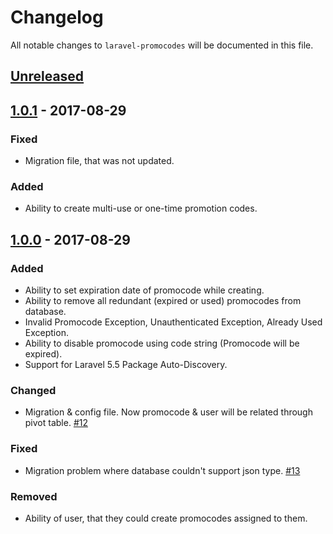 # Changelog
All notable changes to `laravel-promocodes` will be documented in this file.

## [Unreleased]

## [1.0.1] - 2017-08-29
### Fixed
- Migration file, that was not updated.

### Added
- Ability to create multi-use or one-time promotion codes.

## [1.0.0] - 2017-08-29
### Added
- Ability to set expiration date of promocode while creating.
- Ability to remove all redundant (expired or used) promocodes from database.
- Invalid Promocode Exception, Unauthenticated Exception, Already Used Exception.
- Ability to disable promocode using code string (Promocode will be expired).
- Support for Laravel 5.5 Package Auto-Discovery.

### Changed
- Migration & config file. Now promocode & user will be related through pivot table. [#12]

### Fixed
- Migration problem where database couldn't support json type. [#13]

### Removed
- Ability of user, that they could create promocodes assigned to them.

[Unreleased]: https://github.com/olivierlacan/keep-a-changelog/compare/v1.0.0...HEAD
[1.0.1]: https://github.com/zgabievi/laravel-promocodes/compare/v1.0.0...v1.0.1
[1.0.0]: https://github.com/zgabievi/laravel-promocodes/compare/v0.5.4...v1.0.0

[#12]: https://github.com/zgabievi/laravel-promocodes/issues/12
[#13]: https://github.com/zgabievi/laravel-promocodes/issues/13
